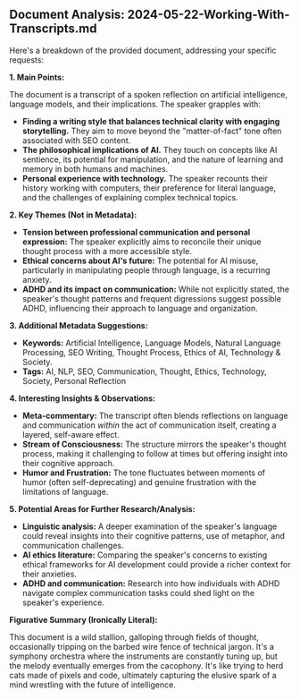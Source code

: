 
##  Document Analysis: 2024-05-22-Working-With-Transcripts.md

Here's a breakdown of the provided document, addressing your specific requests:

**1. Main Points:**

The document is a transcript of a spoken reflection on artificial intelligence, language models, and their implications. The speaker grapples with:

* **Finding a writing style that balances technical clarity with engaging storytelling.** They aim to move beyond the "matter-of-fact" tone often associated with SEO content.
* **The philosophical implications of AI.** They touch on concepts like AI sentience, its potential for manipulation, and the nature of learning and memory in both humans and machines. 
* **Personal experience with technology.**  The speaker recounts their history working with computers, their preference for literal language, and the challenges of explaining complex technical topics.

**2. Key Themes (Not in Metadata):**

* **Tension between professional communication and personal expression:** The speaker explicitly aims to reconcile their unique thought process with a more accessible style.
* **Ethical concerns about AI's future:** The potential for AI misuse, particularly in manipulating people through language, is a recurring anxiety.
* **ADHD and its impact on communication:** While not explicitly stated, the speaker's thought patterns and frequent digressions suggest possible ADHD, influencing their approach to language and organization.

**3. Additional Metadata Suggestions:**

* **Keywords:**  Artificial Intelligence, Language Models, Natural Language Processing, SEO Writing, Thought Process, Ethics of AI, Technology & Society. 
* **Tags:**  AI, NLP, SEO, Communication, Thought, Ethics, Technology, Society, Personal Reflection

**4. Interesting Insights & Observations:**

* **Meta-commentary:** The transcript often blends reflections on language and communication *within* the act of communication itself, creating a layered, self-aware effect.
* **Stream of Consciousness:**  The structure mirrors the speaker's thought process, making it challenging to follow at times but offering insight into their cognitive approach.
* **Humor and Frustration:** The tone fluctuates between moments of humor (often self-deprecating) and genuine frustration with the limitations of language.

**5. Potential Areas for Further Research/Analysis:**

* **Linguistic analysis:**  A deeper examination of the speaker's language could reveal insights into their cognitive patterns, use of metaphor, and communication challenges. 
* **AI ethics literature:** Comparing the speaker's concerns to existing ethical frameworks for AI development could provide a richer context for their anxieties. 
* **ADHD and communication:**  Research into how individuals with ADHD navigate complex communication tasks could shed light on the speaker's experience. 


**Figurative Summary (Ironically Literal):**

This document is a wild stallion, galloping through fields of thought, occasionally tripping on the barbed wire fence of technical jargon. It's a symphony orchestra where the instruments are constantly tuning up, but the melody eventually emerges from the cacophony. It's like trying to herd cats made of pixels and code, ultimately capturing the elusive spark of a mind wrestling with the future of intelligence. 

